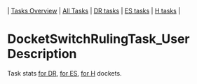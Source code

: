 | [Tasks Overview](../tasks-overview.md) | [All Tasks](../alltasks.md) | [DR tasks](../docket-DR/tasklist.md) | [ES tasks](../docket-ES/tasklist.md) | [H tasks](../docket-H/tasklist.md) |
# DocketSwitchRulingTask_User Description

Task stats [for DR](../docket-DR/DocketSwitchRulingTask_User.md), [for ES](../docket-ES/DocketSwitchRulingTask_User.md), [for H](../docket-H/DocketSwitchRulingTask_User.md) dockets.

